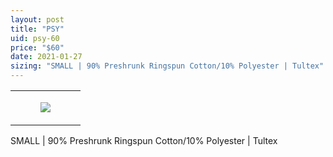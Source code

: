 ```yaml
---
layout: post
title: "PSY"
uid: psy-60
price: "$60"
date: 2021-01-27
sizing: "SMALL | 90% Preshrunk Ringspun Cotton/10% Polyester | Tultex"
---
```




<table style="width:100%;"><tr><td style="vertical-align:top;">
      <figure class="tmblr-full" data-orig-height="2048" data-orig-width="1365" data-orig-src="https://concertshirts.netlify.app/shirts/0092/0092-01.jpg"><img src="https://64.media.tumblr.com/69cbfafc038c7371db5b6851785e618c/0bdeb9399b63a159-32/s540x810/1a1dd529e8f45d921005ee110c4538827ce77ddc.jpg" data-orig-height="2048" data-orig-width="1365" data-orig-src="https://concertshirts.netlify.app/shirts/0092/0092-01.jpg"/></figure></td>
  </tr></table><p>
  SMALL | 90% Preshrunk Ringspun Cotton/10% Polyester | Tultex
</p>
